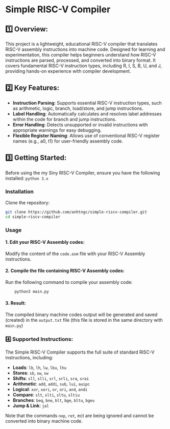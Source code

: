 # Simple RISC-V Compiler
## 1️⃣ Overview:
This project is a lightweight, educational RISC-V compiler that translates RISC-V assembly instructions into machine code. Designed for learning and experimentation, this compiler helps beginners understand how RISC-V instructions are parsed, processed, and converted into binary format. It covers fundamental RISC-V instruction types, including R, I, S, B, U, and J, providing hands-on experience with compiler development.

## 2️⃣ Key Features:
- **Instruction Parsing**: Supports essential RISC-V instruction types, such as arithmetic, logic, branch, load/store, and jump instructions.
- **Label Handling**: Automatically calculates and resolves label addresses within the code for branch and jump instructions.
- **Error Handling**: Detects unsupported or invalid instructions with appropriate warnings for easy debugging.
- **Flexible Register Naming**: Allows use of conventional RISC-V register names (e.g., a0, t1) for user-friendly assembly code.

## 3️⃣ Getting Started:
Before using the my Siny RISC-V Compiler, ensure you have the following installed: `python 3.x`
### Installation
Clone the repository:
```bash
git clone https://github.com/anhtngc/simple-riscv-compiler.git
cd simple-riscv-compiler
```
### Usage
#### 1. Edit your RISC-V Assembly codes:
Modify the content of the `code.asm` file with your RISC-V Assembly instructions.
#### 2. Compile the file containing RISC-V Assembly codes:
Run the following command to compile your assembly code:
```bash
    python3 main.py
```
#### 3. Result:
The compiled binary machine codes output will be generated and saved (created) in the `output.txt` file (this file is stored in the same directory with `main.py`)

### 4️⃣ Supported Instructions:
The Simple RISC-V Compiler supports the full suite of standard RISC-V instructions, including:
- **Loads**: `lb`, `lh`, `lw`, `lbu`, `lhu`
- **Stores**: `sb`, `sw`, `sw`
- **Shifts**: `sll`, `slli`, `srl`, `srli`, `sra`, `srai`
- **Arithmetic**: `add`, `addi`, `sub`, `lui`, `auipc`
- **Logical**: `xor`, `xori`, `or`, `ori`, `and`, `andi`
- **Compare**: `slt`, `slti`, `sltu`, `sltiu`
- **Branches**: `beq`, `bne`, `blt`, `bge`, `bltu`, `bgeu`
- **Jump & Link**: `jal`

Note that the commands `nop`, `ret`, ect are being ignored and cannot be converted into binary machine code.

